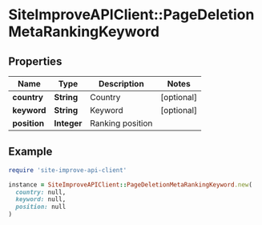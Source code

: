 # SiteImproveAPIClient::PageDeletionMetaRankingKeyword

## Properties

| Name | Type | Description | Notes |
| ---- | ---- | ----------- | ----- |
| **country** | **String** | Country | [optional] |
| **keyword** | **String** | Keyword | [optional] |
| **position** | **Integer** | Ranking position |  |

## Example

```ruby
require 'site-improve-api-client'

instance = SiteImproveAPIClient::PageDeletionMetaRankingKeyword.new(
  country: null,
  keyword: null,
  position: null
)
```

